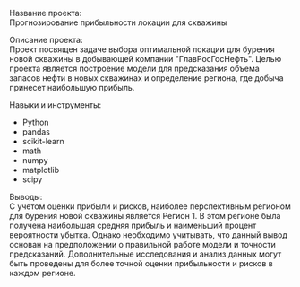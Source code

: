 Название проекта: <br>
Прогнозирование прибыльности локации для скважины

Описание проекта: <br>
Проект посвящен задаче выбора оптимальной локации для бурения новой скважины в добывающей компании "ГлавРосГосНефть". Целью проекта является построение модели для предсказания объема запасов нефти в новых скважинах и определение региона, где добыча принесет наибольшую прибыль.

Навыки и инструменты:
- Python
- pandas
- scikit-learn
- math
- numpy
- matplotlib
- scipy

Выводы:<br> 
С учетом оценки прибыли и рисков, наиболее перспективным регионом для бурения новой скважины является Регион 1. В этом регионе была получена наибольшая средняя прибыль и наименьший процент вероятности убытка. Однако необходимо учитывать, что данный вывод основан на предположении о правильной работе модели и точности предсказаний. Дополнительные исследования и анализ данных могут быть проведены для более точной оценки прибыльности и рисков в каждом регионе.
